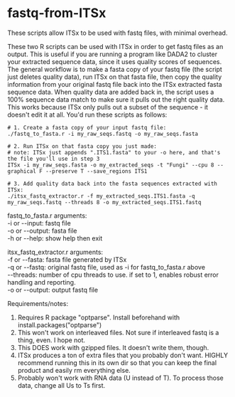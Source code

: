 # fastq-from-ITSx
These scripts allow ITSx to be used with fastq files, with minimal overhead.

These two R scripts can be used with ITSx in order to get fastq files as an output. This is useful if you are running a program like DADA2 to cluster your extracted sequence data, since it uses quality scores of sequences. The general workflow is to make a fasta copy of your fastq file (the script just deletes quality data), run ITSx on that fasta file, then copy the quality information from your original fastq file back into the ITSx extracted fasta sequence data. When quality data are added back in, the script uses a 100% sequence data match to make sure it pulls out the right quality data. This works because ITSx only pulls out a subset of the sequence - it doesn't edit it at all. You'd run these scripts as follows:
```
# 1. Create a fasta copy of your input fastq file:
./fastq_to_fasta.r -i my_raw_seqs.fastq -o my_raw_seqs.fasta

# 2. Run ITSx on that fasta copy you just made:
# note: ITSx just appends ".ITS1.fasta" to your -o here, and that's the file you'll use in step 3
ITSx -i my_raw_seqs.fasta -o my_extracted_seqs -t "Fungi" --cpu 8 --graphical F --preserve T --save_regions ITS1

# 3. Add quality data back into the fasta sequences extracted with ITSx:
./itsx_fastq_extractor.r -f my_extracted_seqs.ITS1.fasta -q my_raw_seqs.fastq --threads 8 -o my_extracted_seqs.ITS1.fastq
```

fastq_to_fasta.r arguments:  
-i or --input: fastq file  
-o or --output: fasta file  
-h or --help: show help then exit  

itsx_fastq_extractor.r arguments:  
-f or --fasta: fasta file generated by ITSx  
-q or --fastq: original fastq file, used as -i for fastq_to_fasta.r above  
--threads: number of cpu threads to use. if set to 1, enables robust error handling and reporting.  
-o or --output: output fastq file  
  
Requirements/notes:
1. Requires R package "optparse". Install beforehand with 
    install.packages("optparse")
2. This won't work on interleaved files. Not sure if interleaved fastq is a thing, even. I hope not.
3. This DOES work with gzipped files. It doesn't write them, though. 
4. ITSx produces a ton of extra files that you probably don't want. HIGHLY recommend running this in its own dir so that you can keep the final product and easily rm everything else.
5. Probably won't work with RNA data (U instead of T). To process those data, change all Us to Ts first.
